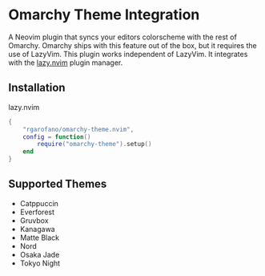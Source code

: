# Omarchy Theme Integration

A Neovim plugin that syncs your editors colorscheme with the rest of Omarchy. Omarchy ships with this feature out of the box, but it requires the use of LazyVim. This plugin works independent of LazyVim. It integrates with the [lazy.nvim](https://github.com/folke/lazy.nvim) plugin manager.

## Installation

lazy.nvim
```lua
{
    "rgarofano/omarchy-theme.nvim",
    config = function()
        require("omarchy-theme").setup()
    end
}
```

## Supported Themes

* Catppuccin
* Everforest
* Gruvbox
* Kanagawa
* Matte Black
* Nord
* Osaka Jade
* Tokyo Night
